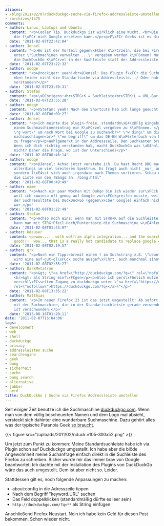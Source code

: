 ```yaml
---
aliases:
- /blog/2011/02/07/duckduckgo-suche-via-firefox-addressleiste-umstellen
- /archives/1475
comments:
- author: Linux, Laptops und Ubuntu
  content: "<p>Cooler Tip. Duckduckgo ist wirklich eine Wucht. <br>Die erste Suchmaschine
    die f\xFCr mich Google ersetzen kann.</p><p>F\xFCr Geeks ist es die bessere Suchmaschine.</p>"
  date: '2011-02-07T22:42:04'
- author: Jensel
  content: "<p>Wo ist der Vorteil gegen\xFCber K\xFCrzeln, die bei Firefox direkt
    unter \"Suchmachinen verwalten ...\" vergeben werden k\xF6nnen? Nur, dass man
    die DuckDuckGo K\xFCrzel in der Suchleiste statt der Addressleiste nutzt?</p>"
  date: '2011-02-07T23:22:32'
- author: noqqe
  content: "<p>@rockiger: yeah!<br>@Jensel: Das Plugin f\xFCr die Suchmaschinen \xE4ndert
    eben leider nicht die Standartsuche via Addressleiste. :/ Oder hab ich dich falsch
    verstanden?</p>"
  date: '2011-02-07T23:39:31'
- author: Stefan
  content: "<p>\xDCbrigens:<br>STRG+K = Suchleiste<br>STRK+L = URL-Bar (Awesome Bar)</p>"
  date: '2011-02-07T23:55:28'
- author: noqqe
  content: '<p>@Stefan: yeah! Nach den Shortcuts hab ich lange gesucht. Danke!</p>'
  date: '2011-02-08T00:09:27'
- author: Jensel
  content: "<p>Ich meinte die plugin-freie, standardm\xE4\xDFig eingebaute Funktion,
    einem Suchmaschineneintrag ein K\xFCrzel vergeben zu k\xF6nnen. </p><p>Beispiele:<br>*
    \"g wort\" um nach Wort bei Google zu suchen<br>* \"w ding\" um ding bei Wikipedia
    nachzuschlagen<br>* \"en begriff\" um das DE-EN W\xF6rterbuch von Leo nach Begriff
    zu fragen</p><p>Wohlgemerkt in der Addresszeile. Den Suchkasten brauch ich net.
    Wenn ich dich richtig verstanden hab, macht DuckDuckGo was \xE4hnliches, oder
    nicht? Daher die Frage, wo ist der Unterschied?</p>"
  date: '2011-02-08T00:46:14'
- author: noqqe
  content: "<p>@Jensel: Achso jetzt verstehe ich. Du hast Recht DDG macht etwas \xE4hnliches,
    allerdings im viel breiterem Spektrum. Es fragt auch nicht _nur_ andere Suchfunktionen,
    sondern l\xE4sst sich auch irgendwie nach Themen sortieren. Schau dir doch mal
    die Liste von den !Bangs an: /bang.html"
  date: '2011-02-08T00:49:49'
- author: name
  content: "<p>Nach ein paar Wochen mit Dukgo bin ich wieder zur\xFCck zu Google,
    weil ich sowieso oft genug auf Google zur\xFCckgreifen musste, weil die Relevanz
    der Suchresultate bei DuckDuckGo (gegen\xFCber Google) einfach nicht gut genug
    war.</p>"
  date: '2011-02-08T01:22:49'
- author: Stefan
  content: "<p>Achso noch eins: wenn man mit STRK+K auf die Suchleiste wechselt, dann
    kann man mit STRG+Pfeil-Hoch/Runtertaste die Suchmaschine w\xE4hlen</p>"
  date: '2011-02-08T01:43:07'
- author: kdeuser
  content: <p>wow..... with wolfram alpha integration... and the search results are
    good!!!  wow... that is a really hot candiadate to replace google.</p>
  date: '2011-02-08T02:19:57'
- author: grk
  content: "<p>Noch ein Tipp:<br>mit einem ! im Suchstring z.B. \"ubuntuusers !\"
    wird eine auf-gut-gl\xFCck suche ausgef\xFChrt. auch manchmal sinnvoll.</p>"
  date: '2011-02-08T02:35:27'
- author: DarkMetatron
  content: "<p>&gt; \"<a href=\"http://duckduckgo.com/?q=\" rel=\"nofollow\">http://duckduckgo.com/?q=</a>\"
    <br>&gt; als String einf\xFCgen</p><p>Also ich pers\xF6nlich nutze ja lieber den
    verschl\xFCsselten Zugang zu duckduckgo unter \"<a href=\"https://duckduckgo.com/?q=\"
    rel=\"nofollow\">https://duckduckgo.com/?q=</a>\"</p>"
  date: '2011-02-08T13:35:22'
- author: Matthias
  content: '<p>Im neuen Firefox 23 ist das jetzt umgestellt: Ab sofort suchst du immer
    mit der Suchmaschine, die in der Standartsuchleiste gerade verwendest und keyword.URL
    ist verschwunden.</p>'
  date: '2013-08-16T01:20:11'
date: '2011-02-07T16:04:06'
tags:
- development
- web
- shell
- duckduckgo
- privacy
- addressleisten suche
- searchengine
- geek
- bang
- sicherheit
- suche
- bang search
- alternative
- jabber
- nerd
title: DuckDuckGo | Suche via Firefox Addressleiste umstellen
---
```


Seit einiger Zeit benutze ich die Suchmaschine [duckduckgo.com](http://duckduckgo.com ).
Wenn man von dem völlig bescheuerten Namen und
dem Logo mal absieht, versteckt sich dahinter eine wunderbare Suchmaschine.
Dazu gehört alles was der typische Paranoia Geek [so braucht](http://duckduckgo.com/goodies.html).

{{< figure src="/uploads/2011/02/nduck.v105-300x52.png" >}}

Um jetzt zum Punkt zu kommen: Meine Standardsuchleiste habe ich via Plugin
schon auf Duckduckgo umgestellt. Ich habe aber die blöde Angewohnheit meine
Suchanfrage einfach direkt in die Suchleiste des Firefox zu schreiben.
Bisher wurde mir das immer brav von Google beantwortet. Ich dachte mit der
Installation des Plugins von DuckDuckGo wäre das auch umgestellt. Dem ist
aber nicht so. Leider.

Stattdessen gilt es, noch folgende Anpassungen zu machen:

* about:config in die Adresszeile tippen
* Nach dem Begriff "keyword.URL" suchen
* Das Feld doppelklicken (standardmäßig dürfte es leer sein)
* `http://duckduckgo.com/?q=**` als String einfügen

Anschließend Firefox Neustart. Nein ich habe kein Geld für diesen Post
bekommen. Schon wieder nicht.
